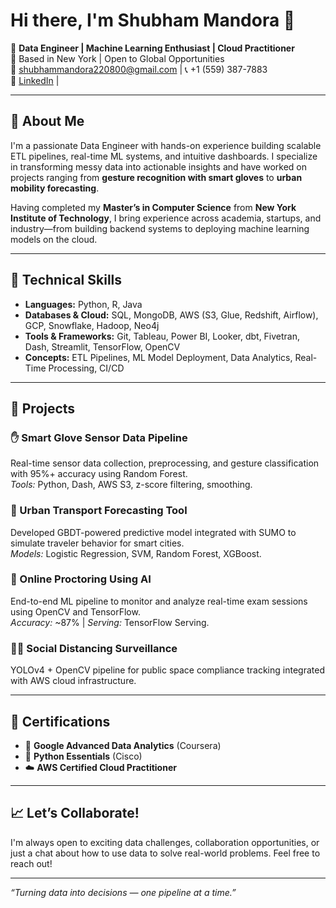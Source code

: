 # Hi there, I'm Shubham Mandora 👋

🎯 **Data Engineer | Machine Learning Enthusiast | Cloud Practitioner**  
📍 Based in New York | Open to Global Opportunities  
📧 [shubhammandora220800@gmail.com](mailto:shubhammandora220800@gmail.com) | 📞 +1 (559) 387-7883  
🔗 [LinkedIn](https://www.linkedin.com/in/shubhamm2208) |

---

## 🚀 About Me

I'm a passionate Data Engineer with hands-on experience building scalable ETL pipelines, real-time ML systems, and intuitive dashboards. I specialize in transforming messy data into actionable insights and have worked on projects ranging from **gesture recognition with smart gloves** to **urban mobility forecasting**.

Having completed my **Master’s in Computer Science** from **New York Institute of Technology**, I bring experience across academia, startups, and industry—from building backend systems to deploying machine learning models on the cloud.

---

## 🔧 Technical Skills

- **Languages:** Python, R, Java  
- **Databases & Cloud:** SQL, MongoDB, AWS (S3, Glue, Redshift, Airflow), GCP, Snowflake, Hadoop, Neo4j  
- **Tools & Frameworks:** Git, Tableau, Power BI, Looker, dbt, Fivetran, Dash, Streamlit, TensorFlow, OpenCV  
- **Concepts:** ETL Pipelines, ML Model Deployment, Data Analytics, Real-Time Processing, CI/CD  

---

## 📌 Projects

### ✋ Smart Glove Sensor Data Pipeline  
Real-time sensor data collection, preprocessing, and gesture classification with 95%+ accuracy using Random Forest.  
*Tools:* Python, Dash, AWS S3, z-score filtering, smoothing.

### 🚌 Urban Transport Forecasting Tool  
Developed GBDT-powered predictive model integrated with SUMO to simulate traveler behavior for smart cities.  
*Models:* Logistic Regression, SVM, Random Forest, XGBoost.

### 👀 Online Proctoring Using AI  
End-to-end ML pipeline to monitor and analyze real-time exam sessions using OpenCV and TensorFlow.  
*Accuracy:* ~87% | *Serving:* TensorFlow Serving.

### 🧍‍♂️ Social Distancing Surveillance  
YOLOv4 + OpenCV pipeline for public space compliance tracking integrated with AWS cloud infrastructure.

---

## 🏅 Certifications

- 🧠 **Google Advanced Data Analytics** (Coursera)  
- 🐍 **Python Essentials** (Cisco)  
- ☁️ **AWS Certified Cloud Practitioner**

---

## 📈 Let’s Collaborate!

I'm always open to exciting data challenges, collaboration opportunities, or just a chat about how to use data to solve real-world problems. Feel free to reach out!

---

_“Turning data into decisions — one pipeline at a time.”_

